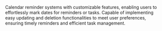 Calendar reminder systems with customizable features, enabling users to effortlessly mark dates for reminders or tasks. Capable of implementing easy updating and deletion functionalities to meet user preferences, ensuring timely reminders and efficient task management.

